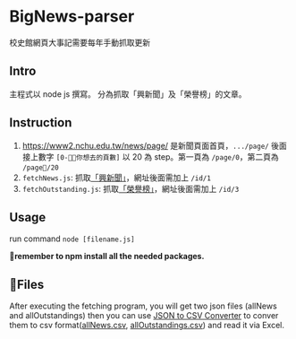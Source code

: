 # BigNews-parser
校史館網頁大事記需要每年手動抓取更新

## Intro
主程式以 node js 撰寫。
分為抓取「興新聞」及「榮譽榜」的文章。

## Instruction
1. https://www2.nchu.edu.tw/news/page/ 是新聞頁面首頁，`.../page/` 後面接上數字 `[0-你想去的頁數]` 以 20 為 step。第一頁為 `/page/0`，第二頁為 `/page/20`
2. `fetchNews.js`: 抓取[「興新聞」](https://www2.nchu.edu.tw/news/page/0/id/1)，網址後面需加上 `/id/1`
3. `fetchOutstanding.js`: 抓取[「榮譽榜」](https://www2.nchu.edu.tw/news/page/0/id/3)，網址後面需加上 `/id/3`

## Usage
run command `node [filename.js]`

**remember to npm install all the needed packages.**

## Files
After executing the fetching program, you will get two json files (allNews and allOutstandings) then you can use [JSON to CSV Converter](https://json-csv.com/) to conver them to csv format([allNews.csv](https://github.com/NchuArchive/BigNews-parser/blob/master/allNews.csv), [allOutstandings.csv](https://github.com/NchuArchive/BigNews-parser/blob/master/allOutstandings.csv)) and read it via Excel.